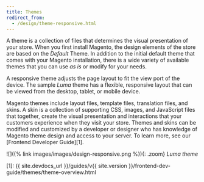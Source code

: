 ```yaml
---
title: Themes
redirect_from:
  - /design/theme-responsive.html
---
```


A theme is a collection of files that determines the visual presentation of your store. When you first install Magento, the design elements of the store are based on the _Default_ Theme. In addition to the initial default theme that comes with your Magento installation, there is a wide variety of available themes that you can use _as is_ or modify for your needs.

A responsive theme adjusts the page layout to fit the view port of the device. The sample _Luma_ theme has a flexible, responsive layout that can be viewed from the desktop, tablet, or mobile device.

Magento themes include layout files, template files, translation files, and skins. A skin is a collection of supporting CSS, images, and JavaScript files that together, create the visual presentation and interactions that your customers experience when they visit your store. Themes and skins can be modified and customized by a developer or designer who has knowledge of Magento theme design and access to your server. To learn more, see our [Frontend Developer Guide][1].

![]({% link images/images/design-responsive.png %}){: .zoom}
_Luma theme_

[1]: {{ site.devdocs_url }}/guides/v{{ site.version }}/frontend-dev-guide/themes/theme-overview.html

